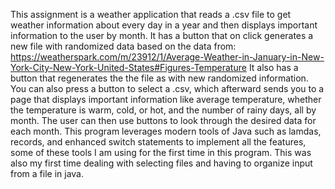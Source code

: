 This assignment is a weather application that reads a .csv file to get weather information about every day in a year and then displays important 
information to the user by month. It has a button that on click generates a new file with randomized data based on the data from:
https://weatherspark.com/m/23912/1/Average-Weather-in-January-in-New-York-City-New-York-United-States#Figures-Temperature It also has a button 
that regenerates the the file as with new randomized information. You can also press a button to select a .csv, which afterward sends you to a 
page that displays important information like average temperature, whether the temperature is warm, cold, or hot, and the number of rainy days, 
all by month. The user can then use buttons to look through the desired data for each month. This program leverages modern tools of Java such as 
lamdas, records, and enhanced switch statements to implement all the features, some of these tools I am using for the first time in this program. 
This was also my first time dealing with selecting files and having to organize input from a file in java.
